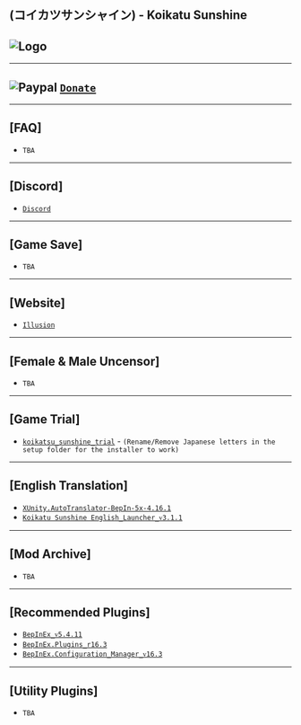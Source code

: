 (コイカツサンシャイン) - Koikatu Sunshine
--

![Logo](https://i.imgur.com/LAvBM2E.png")
--

---
![Paypal](https://i.imgur.com/3V57ymK.png") [`Donate`](https://paypal.me/PastebinSupport?locale.x=en_US)
--

---
**[FAQ]** 
--
- `TBA`

---
**[Discord]**
--
- [`Discord`](https://discord.gg/hevygx6)


---
**[Game Save]**
--
- `TBA`

---
**[Website]**
--
- [`Illusion`](http://www.illusion.jp/preview/koikatsu_sunshine/index.php?0528DhKY3)

---
**[Female & Male Uncensor]**
--
- `TBA`

---
**[Game Trial]**
--
- [`koikatsu_sunshine_trial`](https://ai-shoujo.com/download/update/KKSS/TRIAL/koikatsu_sunshine_trial.exe) - `(Rename/Remove Japanese letters in the setup folder for the installer to work)`

---
**[English Translation]**
--
- [`XUnity.AutoTranslator-BepIn-5x-4.16.1`](https://github.com/bbepis/XUnity.AutoTranslator/releases)
- [`Koikatu Sunshine English_Launcher_ᴠ3.1.1`](https://github.com/IllusionMods/IllusionLaunchers/releases)

---
**[Mod Archive]**
--
- `TBA`

---
**[Recommended Plugins]**
--
- [`BepInEx_ᴠ5.4.11`](https://github.com/BepInEx/BepInEx/releases)
- [`BepInEx.Plugins_r16.3`](https://github.com/IllusionMods/BepisPlugins/releases/tag/r16.3-KKS)
- [`BepInEx.Configuration_Manager_ᴠ16.3`](https://github.com/BepInEx/BepInEx.ConfigurationManager/releases)

---
**[Utility Plugins]**
--
- `TBA`
